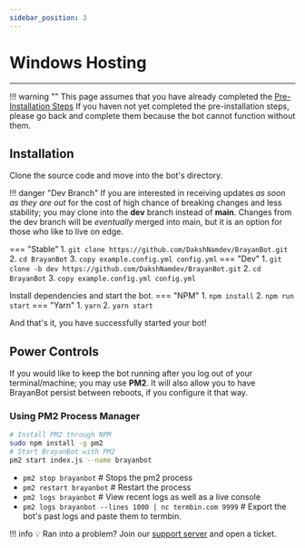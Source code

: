 ```yaml
---
sidebar_position: 3
---
```


# Windows Hosting
---

!!! warning ""
    This page assumes that you have already completed the [Pre-Installation Steps](https://github.com/DakshNamdev/BrayanBot/wiki/Preinstall)
    If you haven not yet completed the pre-installation steps, please go back and complete them because the bot cannot function without them.

## Installation

Clone the source code and move into the bot's directory.

!!! danger "Dev Branch"
    If you are interested in receiving updates *as soon as they are out* for the cost of high chance of breaking changes and less stability; you may clone into the **dev** branch instead of **main**. Changes from the dev branch will be *eventually* merged into main, but it is an option for those who like to live on edge.

=== "Stable"
    1. `git clone https://github.com/DakshNamdev/BrayanBot.git`
    2. `cd BrayanBot`
    3. `copy example.config.yml config.yml`
=== "Dev"
    1. `git clone -b dev https://github.com/DakshNamdev/BrayanBot.git`
    2. `cd BrayanBot`
    3. `copy example.config.yml config.yml`

Install dependencies and start the bot.
=== "NPM"
    1. `npm install`
    2. `npm run start`
=== "Yarn"
    1. `yarn`
    2. `yarn start`

And that's it, you have successfully started your bot!

## Power Controls
If you would like to keep the bot running after you log out of your terminal/machine; you may use **PM2**. It will also allow you to have BrayanBot persist between reboots, if you configure it that way.

### Using PM2 Process Manager

```bash
# Install PM2 through NPM
sudo npm install -g pm2
# Start BrayanBot with PM2
pm2 start index.js --name brayanbot
```

- `pm2 stop brayanbot` # Stops the pm2 process
- `pm2 restart brayanbot` # Restart the process
- `pm2 logs brayanbot` # View recent logs as well as a live console
- `pm2 logs brayanbot --lines 1000 | nc termbin.com 9999` # Export the bot's past logs and paste them to termbin.

!!! info 💡 Ran into a problem? 
    Join our [support server](https://brayanbot.dev/discord) and open a ticket.